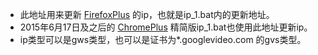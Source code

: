 * 此地址用来更新 [FirefoxPlus](https://github.com/comeforu2012/truth/wiki/FirefoxPlus) 的ip，也就是ip_1.bat内的更新地址。
* 2015年6月17日及之后的 [ChromePlus](https://github.com/comeforu2012/truth/wiki/ChromePlus) 精简版ip_1.bat也使用此地址更新ip。
* ip类型可以是gws类型，也可以是证书为*.googlevideo.com 的gvs类型。

